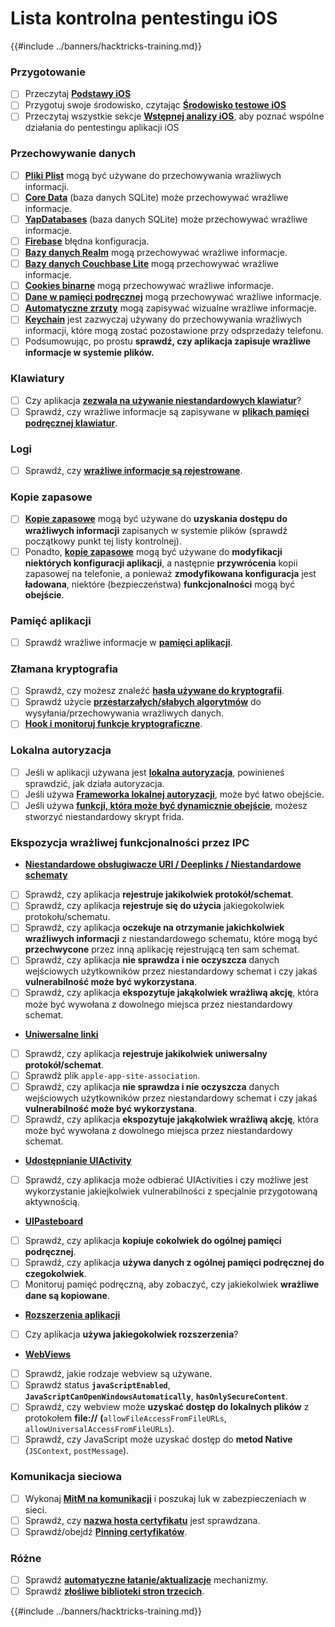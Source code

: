 # Lista kontrolna pentestingu iOS

{{#include ../banners/hacktricks-training.md}}

### Przygotowanie

- [ ] Przeczytaj [**Podstawy iOS**](ios-pentesting/ios-basics.md)
- [ ] Przygotuj swoje środowisko, czytając [**Środowisko testowe iOS**](ios-pentesting/ios-testing-environment.md)
- [ ] Przeczytaj wszystkie sekcje [**Wstępnej analizy iOS**](ios-pentesting/index.html#initial-analysis), aby poznać wspólne działania do pentestingu aplikacji iOS

### Przechowywanie danych

- [ ] [**Pliki Plist**](ios-pentesting/index.html#plist) mogą być używane do przechowywania wrażliwych informacji.
- [ ] [**Core Data**](ios-pentesting/index.html#core-data) (baza danych SQLite) może przechowywać wrażliwe informacje.
- [ ] [**YapDatabases**](ios-pentesting/index.html#yapdatabase) (baza danych SQLite) może przechowywać wrażliwe informacje.
- [ ] [**Firebase**](ios-pentesting/index.html#firebase-real-time-databases) błędna konfiguracja.
- [ ] [**Bazy danych Realm**](ios-pentesting/index.html#realm-databases) mogą przechowywać wrażliwe informacje.
- [ ] [**Bazy danych Couchbase Lite**](ios-pentesting/index.html#couchbase-lite-databases) mogą przechowywać wrażliwe informacje.
- [ ] [**Cookies binarne**](ios-pentesting/index.html#cookies) mogą przechowywać wrażliwe informacje.
- [ ] [**Dane w pamięci podręcznej**](ios-pentesting/index.html#cache) mogą przechowywać wrażliwe informacje.
- [ ] [**Automatyczne zrzuty**](ios-pentesting/index.html#snapshots) mogą zapisywać wizualne wrażliwe informacje.
- [ ] [**Keychain**](ios-pentesting/index.html#keychain) jest zazwyczaj używany do przechowywania wrażliwych informacji, które mogą zostać pozostawione przy odsprzedaży telefonu.
- [ ] Podsumowując, po prostu **sprawdź, czy aplikacja zapisuje wrażliwe informacje w systemie plików.**

### Klawiatury

- [ ] Czy aplikacja [**zezwala na używanie niestandardowych klawiatur**](ios-pentesting/index.html#custom-keyboards-keyboard-cache)?
- [ ] Sprawdź, czy wrażliwe informacje są zapisywane w [**plikach pamięci podręcznej klawiatur**](ios-pentesting/index.html#custom-keyboards-keyboard-cache).

### **Logi**

- [ ] Sprawdź, czy [**wrażliwe informacje są rejestrowane**](ios-pentesting/index.html#logs).

### Kopie zapasowe

- [ ] [**Kopie zapasowe**](ios-pentesting/index.html#backups) mogą być używane do **uzyskania dostępu do wrażliwych informacji** zapisanych w systemie plików (sprawdź początkowy punkt tej listy kontrolnej).
- [ ] Ponadto, [**kopie zapasowe**](ios-pentesting/index.html#backups) mogą być używane do **modyfikacji niektórych konfiguracji aplikacji**, a następnie **przywrócenia** kopii zapasowej na telefonie, a ponieważ **zmodyfikowana konfiguracja** jest **ładowana**, niektóre (bezpieczeństwa) **funkcjonalności** mogą być **obejście**.

### **Pamięć aplikacji**

- [ ] Sprawdź wrażliwe informacje w [**pamięci aplikacji**](ios-pentesting/index.html#testing-memory-for-sensitive-data).

### **Złamana kryptografia**

- [ ] Sprawdź, czy możesz znaleźć [**hasła używane do kryptografii**](ios-pentesting/index.html#broken-cryptography).
- [ ] Sprawdź użycie [**przestarzałych/słabych algorytmów**](ios-pentesting/index.html#broken-cryptography) do wysyłania/przechowywania wrażliwych danych.
- [ ] [**Hook i monitoruj funkcje kryptograficzne**](ios-pentesting/index.html#broken-cryptography).

### **Lokalna autoryzacja**

- [ ] Jeśli w aplikacji używana jest [**lokalna autoryzacja**](ios-pentesting/index.html#local-authentication), powinieneś sprawdzić, jak działa autoryzacja.
- [ ] Jeśli używa [**Frameworka lokalnej autoryzacji**](ios-pentesting/index.html#local-authentication-framework), może być łatwo obejście.
- [ ] Jeśli używa [**funkcji, która może być dynamicznie obejście**](ios-pentesting/index.html#local-authentication-using-keychain), możesz stworzyć niestandardowy skrypt frida.

### Ekspozycja wrażliwej funkcjonalności przez IPC

- [**Niestandardowe obsługiwacze URI / Deeplinks / Niestandardowe schematy**](ios-pentesting/index.html#custom-uri-handlers-deeplinks-custom-schemes)
- [ ] Sprawdź, czy aplikacja **rejestruje jakikolwiek protokół/schemat**.
- [ ] Sprawdź, czy aplikacja **rejestruje się do użycia** jakiegokolwiek protokołu/schematu.
- [ ] Sprawdź, czy aplikacja **oczekuje na otrzymanie jakichkolwiek wrażliwych informacji** z niestandardowego schematu, które mogą być **przechwycone** przez inną aplikację rejestrującą ten sam schemat.
- [ ] Sprawdź, czy aplikacja **nie sprawdza i nie oczyszcza** danych wejściowych użytkowników przez niestandardowy schemat i czy jakaś **vulnerabilność może być wykorzystana**.
- [ ] Sprawdź, czy aplikacja **ekspozytuje jakąkolwiek wrażliwą akcję**, która może być wywołana z dowolnego miejsca przez niestandardowy schemat.
- [**Uniwersalne linki**](ios-pentesting/index.html#universal-links)
- [ ] Sprawdź, czy aplikacja **rejestruje jakikolwiek uniwersalny protokół/schemat**.
- [ ] Sprawdź plik `apple-app-site-association`.
- [ ] Sprawdź, czy aplikacja **nie sprawdza i nie oczyszcza** danych wejściowych użytkowników przez niestandardowy schemat i czy jakaś **vulnerabilność może być wykorzystana**.
- [ ] Sprawdź, czy aplikacja **ekspozytuje jakąkolwiek wrażliwą akcję**, która może być wywołana z dowolnego miejsca przez niestandardowy schemat.
- [**Udostępnianie UIActivity**](ios-pentesting/ios-uiactivity-sharing.md)
- [ ] Sprawdź, czy aplikacja może odbierać UIActivities i czy możliwe jest wykorzystanie jakiejkolwiek vulnerabilności z specjalnie przygotowaną aktywnością.
- [**UIPasteboard**](ios-pentesting/ios-uipasteboard.md)
- [ ] Sprawdź, czy aplikacja **kopiuje cokolwiek do ogólnej pamięci podręcznej**.
- [ ] Sprawdź, czy aplikacja **używa danych z ogólnej pamięci podręcznej do czegokolwiek**.
- [ ] Monitoruj pamięć podręczną, aby zobaczyć, czy jakiekolwiek **wrażliwe dane są kopiowane**.
- [**Rozszerzenia aplikacji**](ios-pentesting/ios-app-extensions.md)
- [ ] Czy aplikacja **używa jakiegokolwiek rozszerzenia**?
- [**WebViews**](ios-pentesting/ios-webviews.md)
- [ ] Sprawdź, jakie rodzaje webview są używane.
- [ ] Sprawdź status **`javaScriptEnabled`**, **`JavaScriptCanOpenWindowsAutomatically`**, **`hasOnlySecureContent`**.
- [ ] Sprawdź, czy webview może **uzyskać dostęp do lokalnych plików** z protokołem **file://** **(**`allowFileAccessFromFileURLs`, `allowUniversalAccessFromFileURLs`).
- [ ] Sprawdź, czy JavaScript może uzyskać dostęp do **metod Native** (`JSContext`, `postMessage`).

### Komunikacja sieciowa

- [ ] Wykonaj [**MitM na komunikacji**](ios-pentesting/index.html#network-communication) i poszukaj luk w zabezpieczeniach w sieci.
- [ ] Sprawdź, czy [**nazwa hosta certyfikatu**](ios-pentesting/index.html#hostname-check) jest sprawdzana.
- [ ] Sprawdź/obejdź [**Pinning certyfikatów**](ios-pentesting/index.html#certificate-pinning).

### **Różne**

- [ ] Sprawdź [**automatyczne łatanie/aktualizacje**](ios-pentesting/index.html#hot-patching-enforced-updateing) mechanizmy.
- [ ] Sprawdź [**złośliwe biblioteki stron trzecich**](ios-pentesting/index.html#third-parties).

{{#include ../banners/hacktricks-training.md}}
